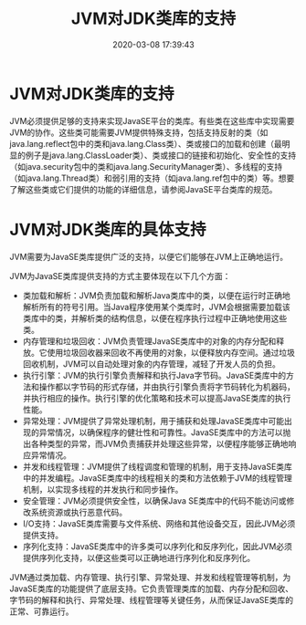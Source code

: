 ﻿---
title: JVM对JDK类库的支持
date: 2020-03-08 17:39:43
summary: 本文讨论JVM对JDK类库的支持。
tags:
- Java
- JVM
categories:
- Java
---

# JVM对JDK类库的支持

JVM必须提供足够的支持来实现JavaSE平台的类库。有些类在这些库中实现需要JVM的协作。这些类可能需要JVM提供特殊支持，包括支持反射的类（如java.lang.reflect包中的类和java.lang.Class类）、类或接口的加载和创建（最明显的例子是java.lang.ClassLoader类）、类或接口的链接和初始化、安全性的支持（如java.security包中的类和java.lang.SecurityManager类）、多线程的支持（如java.lang.Thread类）和弱引用的支持（如java.lang.ref包中的类）等。想要了解这些类或它们提供的功能的详细信息，请参阅JavaSE平台类库的规范。

# JVM对JDK类库的具体支持

JVM需要为JavaSE类库提供广泛的支持，以便它们能够在JVM上正确地运行。

JVM为JavaSE类库提供支持的方式主要体现在以下几个方面：
- 类加载和解析：JVM负责加载和解析Java类库中的类，以便在运行时正确地解析所有的符号引用。当Java程序使用某个类库时，JVM会根据需要加载该类库中的类，并解析类的结构信息，以便在程序执行过程中正确地使用这些类。
- 内存管理和垃圾回收：JVM负责管理JavaSE类库中的对象的内存分配和释放。它使用垃圾回收器来回收不再使用的对象，以便释放内存空间。通过垃圾回收机制，JVM可以自动处理对象的内存管理，减轻了开发人员的负担。
- 执行引擎：JVM的执行引擎负责解释和执行Java字节码。JavaSE类库中的方法和操作都以字节码的形式存储，并由执行引擎负责将字节码转化为机器码，并执行相应的操作。执行引擎的优化策略和技术可以提高JavaSE类库的执行性能。
- 异常处理：JVM提供了异常处理机制，用于捕获和处理JavaSE类库中可能出现的异常情况，以确保程序的健壮性和可靠性。JavaSE类库中的方法可以抛出各种类型的异常，而JVM负责捕获并处理这些异常，以便程序能够正确地响应异常情况。
- 并发和线程管理：JVM提供了线程调度和管理的机制，用于支持JavaSE类库中的并发编程。JavaSE类库中的线程相关的类和方法依赖于JVM的线程管理机制，以实现多线程的并发执行和同步操作。
- 安全管理：JVM必须提供安全性，以确保Java SE类库中的代码不能访问或修改系统资源或执行恶意代码。
- I/O支持：JavaSE类库需要与文件系统、网络和其他设备交互，因此JVM必须提供支持。
- 序列化支持：JavaSE类库中的许多类可以序列化和反序列化，因此JVM必须提供序列化支持，以便这些类可以正确地进行序列化和反序列化。

JVM通过类加载、内存管理、执行引擎、异常处理、并发和线程管理等机制，为JavaSE类库的功能提供了底层支持。它负责管理类库的加载、内存分配和回收、字节码的解释和执行、异常处理、线程管理等关键任务，从而保证JavaSE类库的正常、可靠运行。
